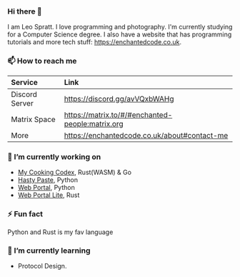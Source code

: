 ### Hi there 👋
I am Leo Spratt. I love programming and photography. I'm currently studying for a Computer Science degree. I also have a website that has programming tutorials and more tech stuff: <https://enchantedcode.co.uk>.

### 📫 How to reach me
| Service | Link |
|:--------|:-----|
| Discord Server | <https://discord.gg/avVQxbWAHg> |
| Matrix Space | <https://matrix.to/#/#enchanted-people:matrix.org> |
| More | <https://enchantedcode.co.uk/about#contact-me> |

### 🔭 I’m currently working on
- [My Cooking Codex](https://github.com/enchant97/my-cooking-codex), Rust(WASM) & Go
- [Hasty Paste](https://github.com/enchant97/hasty-paste), Python
- [Web Portal](https://github.com/enchant97/web-portal), Python
- [Web Portal Lite](https://github.com/enchant97/web-portal-lite), Rust

### ⚡ Fun fact
Python and Rust is my fav language

### 🌱 I’m currently learning
- Protocol Design.
